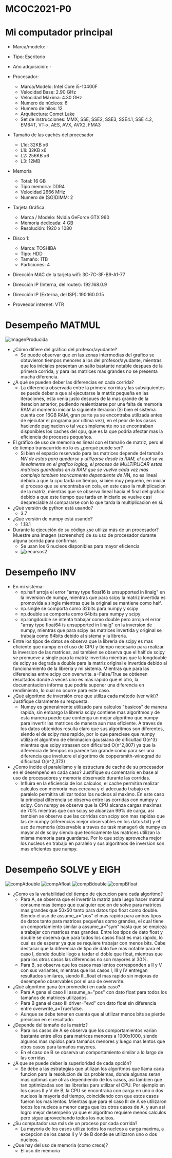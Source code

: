 # MCOC2021-P0

# Mi computador principal

* Marca/modelo: -
* Tipo: Escritorio
* Año adquisición: -
* Procesador:
  * Marca/Modelo: Intel Core i5-10400F
  * Velocidad Base: 2.90 GHz
  * Velocidad Máxima: 4.30 GHz
  * Numero de núcleos: 6
  * Humero de hilos: 12
  * Arquitectura: Comet Lake
  * Set de instrucciones:   MMX, SSE, SSE2, SSE3, SSE4.1, SSE 4.2, EM64T, VT-x, AES, AVX, AVX2, FMA3
* Tamaño de las cachés del procesador
  * L1d: 32KB x6
  * L1i: 32KB x6
  * L2: 256KB x6
  * L3: 12MB
* Memoria 
  * Total: 16 GB
  * Tipo memoria: DDR4
  * Velocidad 2666 MHz
  * Numero de (SO)DIMM: 2
* Tarjeta Gráfica
  * Marca / Modelo: Nvidia GeForce GTX 960
  * Memoria dedicada: 4 GB
  * Resolución: 1920 x 1080
* Disco 1: 
  * Marca: TOSHIBA
  * Tipo: HDD
  * Tamaño: 1TB
  * Particiones: 4


  
* Dirección MAC de la tarjeta wifi: 3C-7C-3F-B9-A1-77
* Dirección IP (Interna, del router): 192.168.0.9
* Dirección IP (Externa, del ISP): 190.160.0.15
* Proveedor internet: VTR

# Desempeño MATMUL
![ImagenProducida](https://user-images.githubusercontent.com/88337429/128420566-253e2029-4ec9-4069-bfd6-27ba2f8cd176.png)


* ¿Cómo difiere del gráfico del profesor/ayudante?
  * Se puede observar que en las zonas intermedias del grafico se obtuvieron tiempos menores a los del profesor/ayudante, mientras que los iniciales presentan un salto bastante notable despues de la primera corrida, y para las matrices mas grandes no se presenta mucha diferencia.
* ¿A qué se pueden deber las diferencias en cada corrida?
  * La diferencia observada entre la primera corrida y las subsiguientes se puede deber a que al ejecutarse la matriz pequeña en las iteraciones, esta venia justo despues de la mas grande de la iteracion anterior, pudiendo realentizarse por una falta de memoria RAM al momento iniciar la siguiente iteracion (Si bien el sistema cuenta con 16GB RAM, gran parte ya se encontraba utilizada antes de ejecutar el programa por ultima vez), en el peor de los casos haciendo paginacion o tal vez simplemente no se encontraban disponibles los caches del cpu, que es la que podria afectar mas la eficiencia de procesos pequeños.
* El gráfico de uso de memoria es lineal con el tamaño de matriz, pero el de tiempo transcurrido no lo es ¿porqué puede ser?
  * Si bien el espacio reservado para las matrices depende del tamaño N*N de estas para quedarse y utilizarse desde la RAM, el cual se ve linealmente en el grafico loglog, el proceso de *MULTIPLICAR* estas matrices guardadas en la RAM que se vuelve cada vez mas complejo tambien teoricamente dependiente de N*N, no es lineal debido a que la cpu tarda un tiempo, si bien muy pequeño, en iniciar el proceso que se encontraba en cola, en este caso la multiplicacion de la matriz, mientras que se observa lineal hacia el final del grafico debido a que este tiempo que tarda en iniciarlo se vuelve casi despreciable al compararse con lo que tarda la multiplicacion en si.
* ¿Qué versión de python está usando?
  * 3.7
* ¿Qué versión de numpy está usando?
  * 1.18.1
* Durante la ejecución de su código ¿se utiliza más de un procesador? Muestre una imagen (screenshot) de su uso de procesador durante alguna corrida para confirmar. 
  * Se usan los 6 nucleos disponibles para mayor eficiencia
  * ![recursos2](https://user-images.githubusercontent.com/88337429/128415884-9c5adc74-b433-4ff7-abcd-f0627707b0c5.PNG)

# Desempeño INV
* En mi sistema:
  * np.half arroja el error "array type float16 is unsupported in linalg" en la inversion de numpy, mientras que para scipy la matriz invertida es promovida a single mientras que la original se mantiene como half.
  * np.single se comporta como 32bits para numpy y scipy
  * np.double se comporta como 64bits para numpy y scipy
  * np.longdouble se intenta trabajar como double pero arroja el error "array type float64 is unsupported in linalg" en la inversion de numpy, mientras que para scipy las matrices invertida y original se trabaja como 64bits debido al sistema y la libreria.
* Entre los tipos de datos se observa que la libreria de scipy es mas eficiente que numpy en el uso de CPU y tiempo necesario para realizar la inversion de las matrices, asi tambien se observa que el half de scipy se promueve a single para la matriz invertida mientras que la longdouble de scipy se degrada a double para la matriz original e invertida debido al funcionamiento de la libreria y mi sistema. Mientras que para las diferencias entre scipy con overwrite_a=False/True se obtienen resultados donde a veces uno es mas rapido que el otro, la documentacion informa que podria suponer una diferencia en rendimiento, lo cual no ocurre para este caso.
* ¿Qué algoritmo de inversión cree que utiliza cada método (ver wiki)? Justifique claramente su respuesta.
  * Numpy es generalmente utilizado para calculos "basicos" de manera rapida, sin embargo la libreria scipy contiene mas algoritmos y de esta manera puede que contenga un mejor algoritmo que numpy para invertir las matrices de manera aun mas eficiente. A traves de los datos obtenidos resulta claro que sus algoritmos son diferentes, siendo el de scipy mas rapido, por lo que pareciese que numpy utiliza el algoritmo de eliminacion gaussiana de dificultad O(n^3) mientras que scipy strassen con dificultad O(n^2,807) ya que la diferencia de tiempos no parece tan grande como para ser una diferencia que involucre el algoritmo de coppersmith-winograd de dificultad O(n^2,373)
* ¿Como incide el paralelismo y la estructura de caché de su procesador en el desempeño en cada caso? Justifique su comentario en base al uso de procesadores y memoria observado durante las corridas.
  * Influira en la eficiencia de los calculos, el cache permitira realizar calculos con memoria mas cercana y el adecuado trabajo en paralelo permitira utilizar todos los nucleos al maximo. En este caso la principal diferencia se observa entre las corridas con numpy y scipy. Con numpy se observa que la CPU alcanza cargas maximas de 70% mientras que con scipy se alcanzan 99% de carga, asi tambien se observa que las corridas con scipy son mas rapidas que las de numpy (diferencias mejor observables en los datos.txt) y el uso de memoria (observable a traves de task manager) de numpy es mayor al de scipy siendo que teoricamente las matrices utilizan la misma memoria para guardarse. Por lo que scipy aprovecha mejor los nucleos en trabajo en paralelo y sus algoritmos de inversion son mas eficientes que numpy.

# Desempeño SOLVE y EIGH
![compAdouble](https://user-images.githubusercontent.com/88337429/130302674-e7314583-e0b5-4bbd-a512-9105b38ac2cc.png)
![compAfloat](https://user-images.githubusercontent.com/88337429/130302682-245c5b5b-b770-49d6-8c14-58ab55ea382d.png)
![compBdouble](https://user-images.githubusercontent.com/88337429/130302697-3a56d8b8-40fb-4e66-8c4c-8e68d40ef229.png)
![compBfloat](https://user-images.githubusercontent.com/88337429/130302704-84119ef2-b538-42fb-bb0d-c689d455a067.png)

* ¿Como es la variabilidad del tiempo de ejecucion para cada algoritmo? 
  * Para A, se observa que el invertir la matriz para luego hacer matmul consume mas tiempo que cualquier opcion de solve para matrices mas grandes que 50x50 tanto para datos tipo float como double. Siendo el uso de assume_a="pos" el mas rapido para ambos tipos de datos tanto para matrices pequeñas como grandes, el cual tiene un comportamiento similar a assume_a="sym" hasta que se empieza a trabajar con matrices mas grandes. Entre los tipos de dato float y double se observa que para todos los casos float es mas rapido, lo cual es de esperar ya que se requiere trabajar con menos bits. Cabe destacar que la diferencia de tipo de dato fue mas notable para el caso I, donde double llego a tardar el doble que float, mientras que para los otros casos las diferencias no son mayores al 30%.
  * Para B, se observa que los casos mas lentos corresponden a II y V con sus variantes, mientras que los casos I, III y IV entregan resultados similares, siendo III_float el mas rapido sin mejoras de desempeño observables por el uso de overwrite. 
* ¿Qué algoritmo gana (en promedio) en cada caso?
  * Para A gana el caso III assume_a="pos" con dato float para todos los tamaños de matrices utilizados.
  * Para B gana el caso III driver="evd" con dato float sin diferencia entre overwrite_a=True/false.
  * Aunque se debe tener en cuenta que al utilizar menos bits se pierde precision en el resultado.
* ¿Depende del tamaño de la matriz?
  * Para los casos de A se observa que los comportamientos varian bastante entre ellos para matrices menores a 1000x1000, siendo algunos mas rapidos para tamaños menores y luego mas lentos que otros casos para tamaños mayores.
  * En el caso de B se observa un comportamiento similar a lo largo de las corridas.
 * ¿A que se puede deber la superioridad de cada opción?
   * Se debe a las estrategias que utilizan los algoritmos que llama cada funcion para la resolucion de los problemas, donde algunas seran mas optimas que otras dependiendo de los casos, asi tambien que tan optimizadas son las librerias para utilizar el CPU. Por ejemplo en los casos II y V de B, la CPU se encontraba con carga en uno o dos nucleos la mayoria del tiempo, coincidiendo con que estos casos fueron los mas lentos. Mientras que para el caso III de A se utilizaron todos los nucleos a menor carga que los otros casos de A, y aun asi logro mejor desempeño ya que el algoritmo requiere menos calculos pero sigue aprovechando todos los nucleos.
* ¿Su computador usa más de un proceso por cada corrida?
  * La mayoria de los casos utiliza todos los nucleos a carga maxima, a excepcion de los casos II y V de B donde se utilizaron uno o dos nucleos. 
* ¿Que hay del uso de memoria (como crece)? 
  * El uso de memoria
